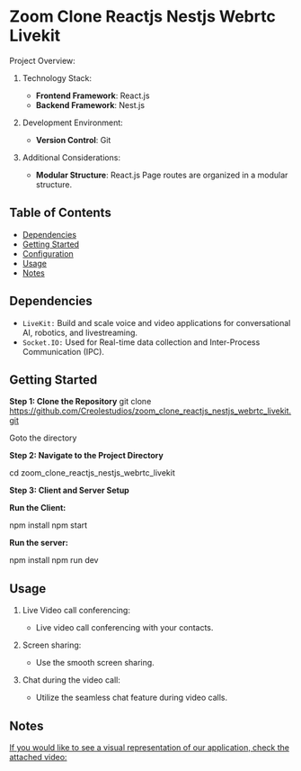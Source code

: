 # Zoom Clone Reactjs Nestjs Webrtc Livekit

Project Overview:

1. Technology Stack:

   - **Frontend Framework**: React.js
   - **Backend Framework**: Nest.js

2. Development Environment:

   - **Version Control**: Git

3. Additional Considerations:

   - **Modular Structure**: React.js Page routes are organized in a modular structure.

## Table of Contents

- [Dependencies](#Dependencies)
- [Getting Started](#GettingStarted)
- [Configuration](#Configuration)
- [Usage](#Usage)
- [Notes](#Notes)

## Dependencies

- `LiveKit:` Build and scale voice and video applications for conversational AI, robotics, and livestreaming.
- `Socket.IO:` Used for Real-time data collection and Inter-Process Communication (IPC).

## Getting Started

**Step 1: Clone the Repository**
git clone https://github.com/Creolestudios/zoom_clone_reactjs_nestjs_webrtc_livekit.git

Goto the directory

**Step 2: Navigate to the Project Directory**

cd zoom_clone_reactjs_nestjs_webrtc_livekit

**Step 3: Client and Server Setup**

**Run the Client:**

npm install
npm start

**Run the server:**

npm install
npm run dev

## Usage

1. Live Video call conferencing:

   - Live video call conferencing with your contacts.

2. Screen sharing:

   - Use the smooth screen sharing.

3. Chat during the video call:

   - Utilize the seamless chat feature during video calls.

## Notes

[If you would like to see a visual representation of our application, check the attached video:](https://drive.google.com/file/d/1A5PvX_UMklqRoREPsKTBI0hl-E-288Hn/view?usp=drive_link)
